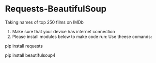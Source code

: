 # Requests-BeautifulSoup
Taking names of top 250 films on IMDb

1. Make sure that your device has internet connection
2. Please install modules below to make code run:
  Use theese comands:

  pip install requests
  
  pip install beautifulsoup4
  
